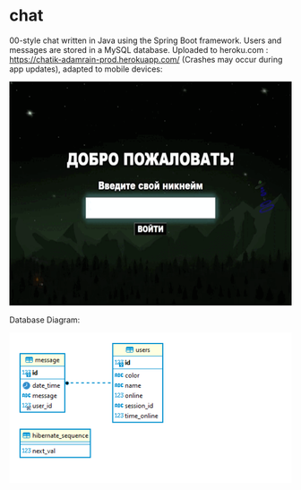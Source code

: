 # chat

00-style chat written in Java using the Spring Boot framework. Users and messages are stored in a MySQL database. Uploaded to heroku.com : https://chatik-adamrain-prod.herokuapp.com/ (Crashes may occur during app updates), adapted to mobile devices:
<p align="center">
  <img src="https://github.com/AdamRain94/chat/blob/main/img_for_readMe/Screenshot_gif.gif" height="400>
  <img src="https://github.com/AdamRain94/chat/blob/main/img_for_readMe/Screenshot_gif2.gif" height="400">
</p>
Database Diagram:
<p align="center">
  <img src="https://github.com/AdamRain94/chat/blob/main/img_for_readMe/screen_img_tab.png">
</p>
